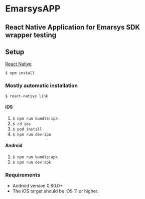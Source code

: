 
# EmarsysAPP

## React Native Application for Emarsys SDK wrapper testing

## Setup

[React Native](https://facebook.github.io/react-native/docs/getting-started "React Native")

`$ npm install`

### Mostly automatic installation

`$ react-native link`

#### iOS
1. `$ npm run bundle:ipa`
2. `$ cd ios`
3. `$ pod install`
4. `$ npm run dev:ipa`

#### Android
1. `$ npm run bundle:apk`
2. `$ npm run dev:apk`


### Requirements

- Android version 0.60.0+
- The iOS target should be iOS 11 or higher.
